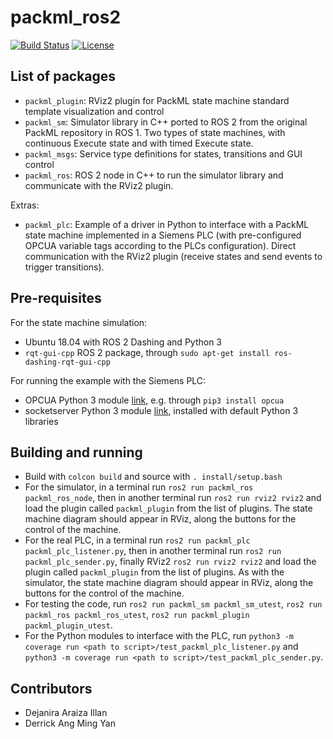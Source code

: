 # packml_ros2
[![Build Status](https://travis-ci.org/dejaniraai/packml_ros2.svg?branch=master)](https://travis-ci.org/dejaniraai/packml_ros2)
[![License](https://img.shields.io/badge/License-Apache%202.0-blue.svg)](https://opensource.org/licenses/Apache-2.0)

## List of packages
* `packml_plugin`: RViz2 plugin for PackML state machine standard template visualization and control
* `packml_sm`: Simulator library in C++ ported to ROS 2 from the original PackML repository in ROS 1. Two types of state machines, with continuous Execute state and with timed Execute state.
* `packml_msgs`: Service type definitions for states, transitions and GUI control
* `packml_ros`: ROS 2 node in C++ to run the simulator library and communicate with the RViz2 plugin.

Extras:
* `packml_plc`: Example of a driver in Python to interface with a PackML state machine implemented in a Siemens PLC (with pre-configured OPCUA variable tags according to the PLCs configuration). Direct communication with the RViz2 plugin (receive states and send events to trigger transitions). 

## Pre-requisites
For the state machine simulation:
* Ubuntu 18.04 with ROS 2 Dashing and Python 3
* `rqt-gui-cpp` ROS 2 package, through `sudo apt-get install ros-dashing-rqt-gui-cpp`

For running the example with the Siemens PLC:
* OPCUA Python 3 module [link](https://github.com/FreeOpcUa/python-opcua), e.g. through `pip3 install opcua`
* socketserver Python 3 module [link](https://github.com/python/cpython/blob/3.7/Lib/socketserver.py), installed with default Python 3 libraries


## Building and running
* Build with `colcon build` and source with `. install/setup.bash`
* For the simulator, in a terminal run `ros2 run packml_ros packml_ros_node`, then in another terminal run `ros2 run rviz2 rviz2` and load the plugin called `packml_plugin` from the list of plugins. The state machine diagram should appear in RViz, along the buttons for the control of the machine.
* For the real PLC, in a terminal run `ros2 run packml_plc packml_plc_listener.py`, then in another terminal run `ros2 run packml_plc_sender.py`, finally RViz2 `ros2 run rviz2 rviz2` and load the plugin called `packml_plugin` from the list of plugins. As with the simulator, the state machine diagram should appear in RViz, along the buttons for the control of the machine.
* For testing the code, run `ros2 run packml_sm packml_sm_utest`, `ros2 run packml_ros packml_ros_utest`, `ros2 run packml_plugin packml_plugin_utest`. 
* For the Python modules to interface with the PLC, run `python3 -m coverage run <path to script>/test_packml_plc_listener.py` and `python3 -m coverage run <path to script>/test_packml_plc_sender.py`. 

## Contributors
* Dejanira Araiza Illan
* Derrick Ang Ming Yan



